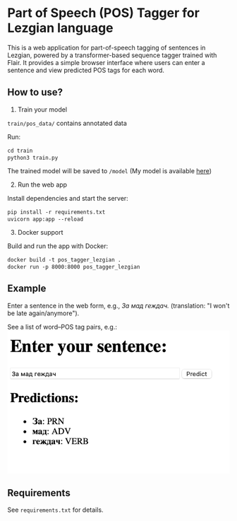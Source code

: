 # Part of Speech (POS) Tagger for Lezgian language

This is a web application for part-of-speech tagging of sentences in Lezgian, powered by a transformer-based sequence tagger trained with Flair. It provides a simple browser interface where users can enter a sentence and view predicted POS tags for each word.

## How to use?

1. Train your model
   
`train/pos_data/` contains annotated data

Run:
```
cd train
python3 train.py
```

The trained model will be saved to `/model`
(My model is available [here](https://drive.google.com/drive/folders/13oF1bNCERiaDqa1ukwX4yhdBQueVyrCi?usp=sharing)) 

2. Run the web app

Install dependencies and start the server:

```
pip install -r requirements.txt
uvicorn app:app --reload
```

3. Docker support

Build and run the app with Docker:

```
docker build -t pos_tagger_lezgian .
docker run -p 8000:8000 pos_tagger_lezgian
```

## Example

Enter a sentence in the web form, e.g., _За мад геждач._ (translation: "I won't be late again/anymore").

See a list of word–POS tag pairs, e.g.:
![Example from web app](/meta/Screenshot%202025-08-05%20at%2016.21.08.png "Example from web app")

## Requirements

See `requirements.txt` for details.

